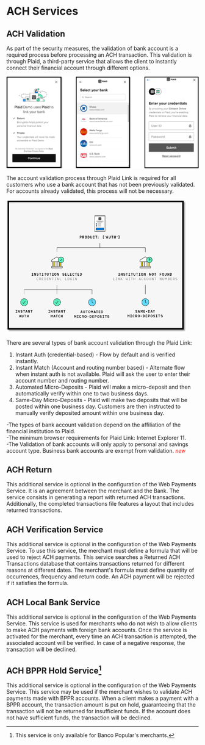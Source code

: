 # ACH Services

## ACH Validation

As part of the security measures, the validation of bank account is a required process before processing an ACH transaction. This validation is through Plaid, a third-party service that allows the client to instantly connect their financial account through different options. 

![](images/screen_7.png)

The account validation process through Plaid Link is required for all customers who use a bank account that has not been previously validated. For accounts already validated, this process will not be necessary.

![](images/screen_2.png)

There are several types of bank account validation through the Plaid Link:

1. Instant Auth (credential-based) - Flow by default and is verified instantly.
2. Instant Match (Account and routing number based) - Alternate flow when instant auth is not available. Plaid will ask the user to enter their account number and routing number.
3. Automated Micro-Deposits - Plaid will make a micro-deposit and then automatically verify within one to two business days.
4. Same-Day Micro-Deposits - Plaid will make two deposits that will be posted within one business day. Customers are then instructed to manually verify deposited amount within one business day.


-The types of bank account validation depend on the affiliation of the financial institution to Plaid.
<br/>
-The minimum browser requirements for Plaid Link: Internet Explorer 11.
<br/>
-The Validation of bank accounts will only apply to personal and savings account type. Business bank accounts are exempt from validation. <span style="color:red;font-size:10pt">*new*</span>

## ACH Return

This additional service is optional in the configuration of the Web Payments Service. It is an agreement between the merchant and the Bank. The service consists in generating a report with returned ACH transactions. Additionally, the completed transactions file features a layout that includes returned transactions.

## ACH Verification Service

This additional service is optional in the configuration of the Web Payments Service. To use this service, the merchant must define a formula that will be used to reject ACH payments. This service searches a Returned ACH Transactions database that contains transactions returned for different reasons at different dates. The merchant's formula must define quantity of occurrences, frequency and return code. An ACH payment will be rejected if it satisfies the formula.

## ACH Local Bank Service

This additional service is optional in the configuration of the Web Payments Service. This service is used for merchants who do not wish to allow clients to make ACH payments with foreign bank accounts. Once the service is activated for the merchant, every time an ACH transaction is attempted, the associated account will be verified. In case of a negative response, the transaction will be declined.

## ACH BPPR Hold Service[^1]

This additional service is optional in the configuration of the Web Payments Service. This service may be used if the merchant wishes to validate ACH payments made with BPPR accounts. When a client makes a payment with a BPPR account, the transaction amount is put on hold, guaranteeing that the transaction will not be returned for insufficient funds. If the account does not have sufficient funds, the transaction will be declined.

[^1]: This service is only available for Banco Popular's merchants.